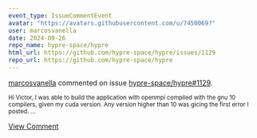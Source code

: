 ```yaml
---
event_type: IssueCommentEvent
avatar: "https://avatars.githubusercontent.com/u/7450069?"
user: marcosvanella
date: 2024-09-26
repo_name: hypre-space/hypre
html_url: https://github.com/hypre-space/hypre/issues/1129
repo_url: https://github.com/hypre-space/hypre
---
```


<a href='https://github.com/marcosvanella' target='_blank'>marcosvanella</a> commented on issue <a href='https://github.com/hypre-space/hypre/issues/1129' target='_blank'>hypre-space/hypre#1129</a>.

<small>Hi Victor, I was able to build the application with openmpi compiled with the gnu 10 compilers, given my cuda version. Any version higher than 10 was gicing the first error I posted....</small>

<a href='https://github.com/hypre-space/hypre/issues/1129' target='_blank'>View Comment</a>